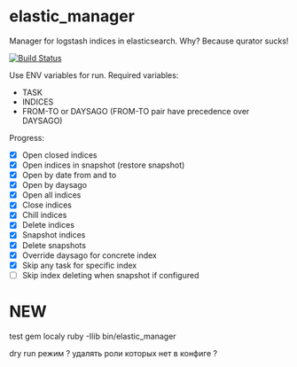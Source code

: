 # elastic_manager

Manager for logstash indices in elasticsearch. Why? Because qurator sucks!

[![Build Status](https://travis-ci.org/onetwotrip/elastic_manager.svg?branch=master)](https://travis-ci.org/onetwotrip/elastic_manager)

Use ENV variables for run. Required variables:

- TASK
- INDICES
- FROM-TO or DAYSAGO (FROM-TO pair have precedence over DAYSAGO)

Progress:

- [x] Open closed indices
- [x] Open indices in snapshot (restore snapshot)
- [x] Open by date from and to
- [x] Open by daysago
- [x] Open all indices
- [x] Close indices
- [x] Chill indices
- [x] Delete indices
- [x] Snapshot indices
- [x] Delete snapshots
- [x] Override daysago for concrete index
- [x] Skip any task for specific index
- [ ] Skip index deleting when snapshot if configured

# NEW

test gem localy
ruby -Ilib bin/elastic_manager

dry run режим ?
удалять роли которых нет в конфиге ?
